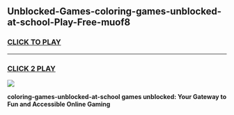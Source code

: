 
## Unblocked-Games-coloring-games-unblocked-at-school-Play-Free-muof8
<h3>
<a href="https://premium76.site?title=coloring-games-unblocked-at-school&ref=18A1">CLICK TO PLAY</a></h3>
<hr>

<h3>
<a href="https://premium76.site?title=coloring-games-unblocked-at-school&ref=18A1">CLICK 2 PLAY</a>
  
</h3>

<a href="https://premium76.site?title=coloring-games-unblocked-at-school&ref=18A1"><img src="https://clearcache.store/games.png"></a>


**coloring-games-unblocked-at-school games unblocked: Your Gateway to Fun and Accessible Online Gaming**

